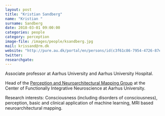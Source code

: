 ```yaml
---
layout: post
title: "Kristian Sandberg"
name: "Kristian "
surname: Sandberg
date: 2018-03-01 09:00:00
categories: people
category: perception
image-file: /images/people/ksandberg.jpg
mail: krissand@rm.dk
website: "http://pure.au.dk/portal/en/persons/id(c3f61c86-7954-4726-87ed-813942f07dbb).html"
twitter:
researchgate:
---
```


Associate professor at Aarhus University and Aarhus University Hospital.

Head of the [Perception and Neuroarchitectural Mapping Group](http://cfin.au.dk/cfinmindlab-labs-research-groups/perception-and-neuroarchitectural-mapping-group/) at the Center of Functionally Integrative Neuroscience at Aarhus University.

Research interests: Consciousness (including disorders of consciousness), perception, basic and clinical application of machine learning, MRI based neuroarchitectural mapping.
